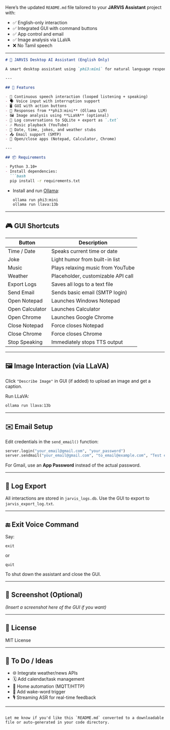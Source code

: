 Here’s the updated `README.md` file tailored to your **JARVIS Assistant** project with:

* ✅ English-only interaction
* ✅ Integrated GUI with command buttons
* ✅ App control and email
* ✅ Image analysis via LLaVA
* ❌ No Tamil speech

---

````markdown
# 🧠 JARVIS Desktop AI Assistant (English Only)

A smart desktop assistant using `phi3:mini` for natural language responses and an intuitive GUI with voice control, app management, email, and image-based interaction using LLaVA.

---

## 🚀 Features

- 🔁 Continuous speech interaction (looped listening + speaking)
- 🗣️ Voice input with interruption support
- 🖥️ GUI with action buttons
- 🧠 Responses from **phi3:mini** (Ollama LLM)
- 🖼️ Image analysis using **LLaVA** (optional)
- 📁 Log conversations to SQLite + export as `.txt`
- 🎶 Music playback (YouTube)
- 📅 Date, time, jokes, and weather stubs
- 📤 Email support (SMTP)
- 📂 Open/close apps (Notepad, Calculator, Chrome)

---

## 📦 Requirements

- Python 3.10+
- Install dependencies:
  ```bash
  pip install -r requirements.txt
````

* Install and run [Ollama](https://ollama.com):

  ```bash
  ollama run phi3:mini
  ollama run llava:13b
  ```

---

## 🎮 GUI Shortcuts

| Button          | Description                        |
| --------------- | ---------------------------------- |
| Time / Date     | Speaks current time or date        |
| Joke            | Light humor from built-in list     |
| Music           | Plays relaxing music from YouTube  |
| Weather         | Placeholder, customizable API call |
| Export Logs     | Saves all logs to a text file      |
| Send Email      | Sends basic email (SMTP login)     |
| Open Notepad    | Launches Windows Notepad           |
| Open Calculator | Launches Calculator                |
| Open Chrome     | Launches Google Chrome             |
| Close Notepad   | Force closes Notepad               |
| Close Chrome    | Force closes Chrome                |
| Stop Speaking   | Immediately stops TTS output       |

---

## 🖼️ Image Interaction (via LLaVA)

Click `"Describe Image"` in GUI (if added) to upload an image and get a caption.

Run LLaVA:

```bash
ollama run llava:13b
```

---

## ✉️ Email Setup

Edit credentials in the `send_email()` function:

```python
server.login("your_email@gmail.com", "your_password")
server.sendmail("your_email@gmail.com", "to_email@example.com", "Test email from JARVIS.")
```

For Gmail, use an **App Password** instead of the actual password.

---

## 💾 Log Export

All interactions are stored in `jarvis_logs.db`.
Use the GUI to export to `jarvis_export_log.txt`.

---

## 🔚 Exit Voice Command

Say:

```
exit
```

or

```
quit
```

To shut down the assistant and close the GUI.

---

## 📸 Screenshot (Optional)

*(Insert a screenshot here of the GUI if you want)*

---

## 📃 License

MIT License

---

## 📌 To Do / Ideas

* 🌐 Integrate weather/news APIs
* 🗓️ Add calendar/task management
* 🔌 Home automation (MQTT/HTTP)
* 🎤 Add wake-word trigger
* 🎙️ Streaming ASR for real-time feedback

---

```

Let me know if you'd like this `README.md` converted to a downloadable file or auto-generated in your code directory.
```
